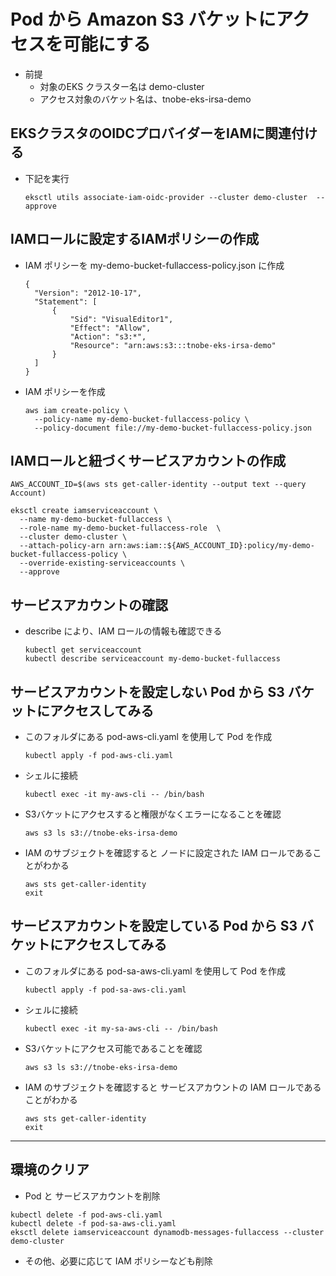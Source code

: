 # Pod から Amazon S3 バケットにアクセスを可能にする

* 前提
  - 対象のEKS クラスター名は demo-cluster 
  - アクセス対象のバケット名は、tnobe-eks-irsa-demo 

## EKSクラスタのOIDCプロバイダーをIAMに関連付ける
  * 下記を実行
    ```
    eksctl utils associate-iam-oidc-provider --cluster demo-cluster  --approve
    ```

## IAMロールに設定するIAMポリシーの作成

* IAM ポリシーを my-demo-bucket-fullaccess-policy.json に作成 
  ```
  {
    "Version": "2012-10-17",
    "Statement": [
        {
            "Sid": "VisualEditor1",
            "Effect": "Allow",
            "Action": "s3:*",
            "Resource": "arn:aws:s3:::tnobe-eks-irsa-demo"
        }
    ]
  }
  ```

* IAM ポリシーを作成
  ```
  aws iam create-policy \
    --policy-name my-demo-bucket-fullaccess-policy \
    --policy-document file://my-demo-bucket-fullaccess-policy.json
  ```

## IAMロールと紐づくサービスアカウントの作成

  ```
  AWS_ACCOUNT_ID=$(aws sts get-caller-identity --output text --query Account)

  eksctl create iamserviceaccount \
    --name my-demo-bucket-fullaccess \
    --role-name my-demo-bucket-fullaccess-role  \
    --cluster demo-cluster \
    --attach-policy-arn arn:aws:iam::${AWS_ACCOUNT_ID}:policy/my-demo-bucket-fullaccess-policy \
    --override-existing-serviceaccounts \
    --approve
  ```

## サービスアカウントの確認
   * describe により、IAM ロールの情報も確認できる
     ```
     kubectl get serviceaccount
     kubectl describe serviceaccount my-demo-bucket-fullaccess
     ```

## サービスアカウントを設定しない Pod から S3 バケットにアクセスしてみる
* このフォルダにある pod-aws-cli.yaml を使用して Pod を作成
  ```
  kubectl apply -f pod-aws-cli.yaml
  ```
* シェルに接続
  ```
  kubectl exec -it my-aws-cli -- /bin/bash
  ```
* S3バケットにアクセスすると権限がなくエラーになることを確認
  ```
  aws s3 ls s3://tnobe-eks-irsa-demo
  ```
* IAM のサブジェクトを確認すると ノードに設定された IAM ロールであることがわかる
  ```
  aws sts get-caller-identity
  exit
  ```

## サービスアカウントを設定している Pod から S3 バケットにアクセスしてみる
* このフォルダにある pod-sa-aws-cli.yaml を使用して Pod を作成
  ```
  kubectl apply -f pod-sa-aws-cli.yaml
  ```
* シェルに接続
  ```
  kubectl exec -it my-sa-aws-cli -- /bin/bash
  ```
* S3バケットにアクセス可能であることを確認
  ```
  aws s3 ls s3://tnobe-eks-irsa-demo
  ```
* IAM のサブジェクトを確認すると サービスアカウントの IAM ロールであることがわかる
  ```
  aws sts get-caller-identity
  exit
  ```

---

## 環境のクリア
  * Pod と サービスアカウントを削除
  ```
  kubectl delete -f pod-aws-cli.yaml
  kubectl delete -f pod-sa-aws-cli.yaml
  eksctl delete iamserviceaccount dynamodb-messages-fullaccess --cluster demo-cluster
  ```
 * その他、必要に応じて IAM ポリシーなども削除
